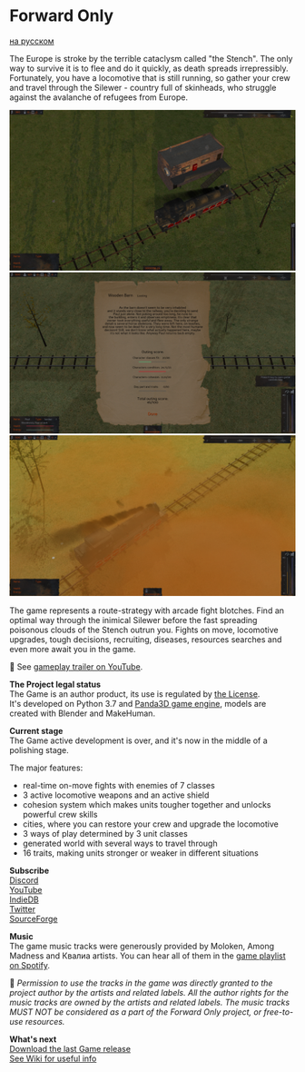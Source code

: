 # Forward Only
[на русском](https://github.com/IlyaFaer/ForwardOnlyGame/blob/master/README%20(RUS).md)

The Europe is stroke by the terrible cataclysm called "the Stench". The only way to survive it is to flee and do it quickly, as death spreads irrepressibly. Fortunately, you have a locomotive that is still running, so gather your crew and travel through the Silewer - country full of skinheads, who struggle against the avalanche of refugees from Europe. 

![image](https://github.com/IlyaFaer/ForwardOnlyGame/blob/master/preview/screenshot1.png?raw=true)
![image](https://github.com/IlyaFaer/ForwardOnlyGame/blob/master/preview/screenshot2.png?raw=true)
![image](https://github.com/IlyaFaer/ForwardOnlyGame/blob/master/preview/screenshot3.png?raw=true)

The game represents a route-strategy with arcade fight blotches. Find an optimal way through the inimical Silewer before the fast spreading poisonous clouds of the Stench outrun you. Fights on move, locomotive upgrades, tough decisions, recruiting, diseases, resources searches and even more await you in the game.

:cinema: See [gameplay trailer on YouTube](https://youtu.be/AjvDuXsIizs).

**The Project legal status**  
The Game is an author product, its use is regulated by [the License](https://github.com/IlyaFaer/ForwardOnlyGame/blob/master/LICENSE.md).  
It's developed on Python 3.7 and [Panda3D game engine](https://www.panda3d.org/), models are created with Blender and MakeHuman.

**Current stage**  
The Game active development is over, and it's now in the middle of a polishing stage.

The major features:
- real-time on-move fights with enemies of 7 classes
- 3 active locomotive weapons and an active shield
- cohesion system which makes units tougher together and unlocks powerful crew skills
- cities, where you can restore your crew and upgrade the locomotive
- 3 ways of play determined by 3 unit classes
- generated world with several ways to travel through
- 16 traits, making units stronger or weaker in different situations

**Subscribe**  
[Discord](https://discord.gg/8UgFJAWsFx)  
[YouTube](https://www.youtube.com/channel/UCKmtk9K6VkcQdOMiE7H-W9w)  
[IndieDB](https://www.indiedb.com/games/forward-only)  
[Twitter](https://twitter.com/IlyaFaer)  
[SourceForge](https://sourceforge.net/p/forwardonlygame/)


**Music**  
The game music tracks were generously provided by Moloken, Among Madness and Квалиа artists. You can hear all of them in the [game playlist on Spotify](https://open.spotify.com/playlist/2DiGeOVQfOirdGzTTwPmlC).  
  
:triangular_flag_on_post: *Permission to use the tracks in the game was directly granted to the project author by the artists and related labels. All the author rights for the music tracks are owned by the artists and related labels. The music tracks MUST NOT be considered as a part of the Forward Only project, or free-to-use resources.*

**What's next**  
[Download the last Game release](https://github.com/IlyaFaer/ForwardOnlyGame/releases)  
[See Wiki for useful info](https://github.com/IlyaFaer/ForwardOnlyGame/wiki)  
